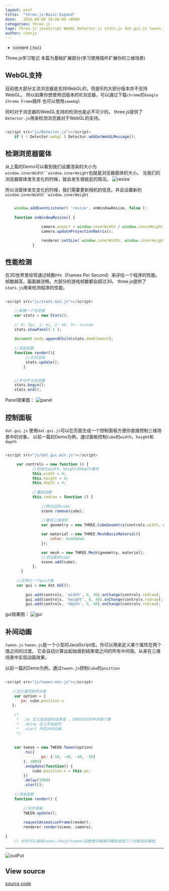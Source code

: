 ```yaml
---
layout: post
title:  "three.js-Basic-Expand"
date:   2016-08-09 18:00:00 +0800
categories: three.js
tags: three.js javaScript WebGL Detector.js stats.js dat.gui.js tween.js
author: chenjy
---
```


* content
{:toc}

Three.js学习笔记 本篇为基础扩展部分(学习使用插件扩展你的三维场景)



## WebGL支持
目前绝大部分主流浏览器是支持WebGL的，但是IE的大部分版本并不支持WebGL。
所以如果你想使用旧版本的IE浏览器，可以通过下载`chrome`的`Google Chrome Frame`插件
也可以使用`iewebgl`

同时对于浏览器的WebGL支持的检测也是必不可少的。
three.js提供了`Detector.js`用来检测浏览器对于WebGL的支持。

```js

<script src="js/Detector.js"></script>
    if ( ! Detector.webgl ) Detector.addGetWebGLMessage();

```

## 检测浏览器窗体
从上篇的Demo可以看到我们设置渲染的大小为`window.innerWidth``window.innerHeight`也就是浏览器窗体的大小。
当我们的浏览器窗体发生变化的时候，就会发生很尴尬的情况。
![resize](http://ww1.sinaimg.cn/mw690/c584f169gw1f6odzvym4kj20l70e3glk.jpg)

所以当窗体发生变化的时候，我们需要更新相机的信息。并且设置新的`window.innerWidth``window.innerHeight`

```js

    window.addEventListener( 'resize', onWindowResize, false );
    
    function onWindowResize() {

				camera.aspect = window.innerWidth / window.innerHeight;
				camera.updateProjectionMatrix();

				renderer.setSize( window.innerWidth, window.innerHeight );
			}


```

## 性能检测
在3D世界里经常通过帧数`FPS`（Frames Per Second）来评估一个程序的性能。
帧数越高，画面越流畅。大部分的游戏帧数都会超过30。
three.js提供了`stats.js`用来检测程序的性能。

```js

<script src="js/stats.min.js"></script>

    //新建一个信息框
    var stats = new Stats();
    
    // 0: fps, 1: ms, 2: mb, 3+: custom
    stats.showPanel( 1 ); 
    
    document.body.appendChild(stats.domElement);
    
    //渲染函数
    function render(){
         //实时渲染
         stats.update();
        }

```

```js

    //手动开关监控器
    stats.begin();
    stats.end();

```

Panel效果图：
![panel](http://ww4.sinaimg.cn/mw690/c584f169gw1f6nxpaolghj20i202m0t1.jpg)

## 控制面板
`dat.gui.js`
使用`dat.gui.js`可以在页面生成一个控制面板方便你直接控制三维场景中的对象。
以前一篇的Demo为例，通过面板控制`Cube`的`width`，`height`和`depth`

```js

<script src="js/dat.gui.min.js"></script>

     var controls = new function () {
            //初始化width，height和depth属性
            this.width = 4;
            this.height = 4;
            this.depth = 4;
            
            //重绘函数
            this.redraw = function () {
            
                //移出旧的cube
                scene.remove(cube);
                
                //重绘三维图形
                var geometry = new THREE.CubeGeometry(controls.width, controls.height, controls.depth);

				var material = new THREE.MeshBasicMaterial({
					color: 0x4d6dad
				});

				var mesh = new THREE.Mesh(geometry, material);
				//添加新的cube
                scene.add(cube);
            };
       }
     
     //实例化一个gui对象  
     var gui = new dat.GUI();
         
         gui.add(controls, 'width', 0, 40).onChange(controls.redraw);
         gui.add(controls, 'height', 0, 40).onChange(controls.redraw);
         gui.add(controls, 'depth', 0, 40).onChange(controls.redraw);


```

gui效果图：
![gui](http://ww2.sinaimg.cn/mw690/c584f169gw1f6nz6f0jvgj206u02wdfr.jpg)

## 补间动画
`tween.js`
`tween.js`是一个小型的JavaScript库。你可以用来定义某个属性在两个值之间的过渡。
它会自动计算出起始值到结束值之间的所有中间值。从来在三维场景中实现动画效果。

以前一篇的Demo为例，通过`tween.js`控制`Cube`的`position`

```js

<script src="js/tween.min.js"></script>
   
   //定义要控制的对象
    var option = {  
       px: cube.position.x
   };  
   
    /*  
     *  .to 定义起始值和结束值 ，1000划分的中间值个数
     *  .delay 定义开始延时
     *  .start 开启补间动画
     */ 
     
    
    var tween = new TWEEN.Tween(option)  
        .to({  
                px: [-50, -40, -40, -50]
        }, 1000)  
        .onUpdate(function() {  
            cube.position.x = this.px;
        })  
        .delay(1000)  
        .start();  
    
    //渲染函数
    function render() {  
        
        //实时更新
        TWEEN.update();  
        
        requestAnimationFrame(render);  
        renderer.render(scene, camera);  
                  
}  
    // 你也可以调用tween.chain(tween)函数使动画循环播放或是几个动画连续播放。
```

***

![outPut](http://ww4.sinaimg.cn/mw690/c584f169gw1f6oe9u9w39j20bc0bxaab.jpg)

## View source

*[source code](https://github.com/Chenjy1225/Chenjy1225.github.io/blob/master/source/three-basic-Expand.html)*